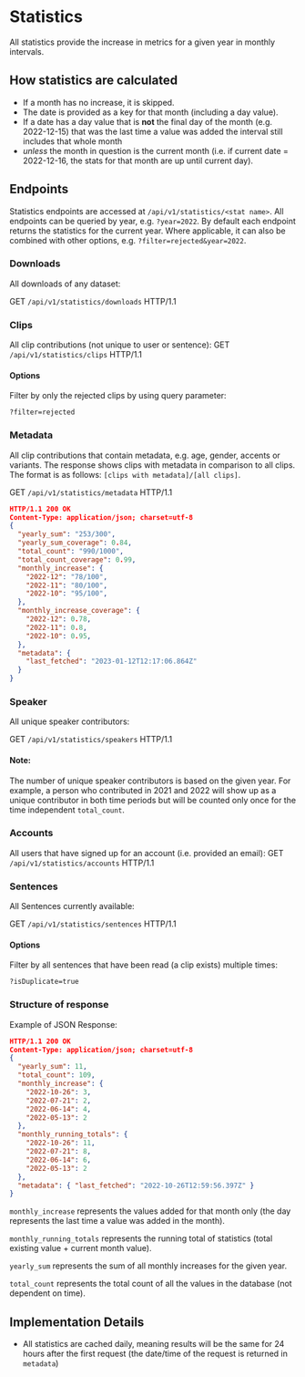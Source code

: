 # Statistics

All statistics provide the increase in metrics for a given year in monthly intervals.

## How statistics are calculated

- If a month has no increase, it is skipped.
- The date is provided as a key for that month (including a day value).
- If a date has a day value that is **not** the final day of the month (e.g. 2022-12-15) that was the last time a value was added the interval still includes that whole month
- _unless_ the month in question is the current month (i.e. if current date = 2022-12-16, the stats for that month are up until current day).

## Endpoints

Statistics endpoints are accessed at `/api/v1/statistics/<stat name>`. All endpoints can be queried by year, e.g. `?year=2022`. By default each endpoint returns the statistics for the current year. Where applicable, it can also be combined with other options, e.g. `?filter=rejected&year=2022`.

### Downloads

All downloads of any dataset:

GET `/api/v1/statistics/downloads` HTTP/1.1

### Clips

All clip contributions (not unique to user or sentence):
GET `/api/v1/statistics/clips` HTTP/1.1

#### Options

Filter by only the rejected clips by using query parameter:

`?filter=rejected`

### Metadata

All clip contributions that contain metadata, e.g. age, gender, accents or variants. The response shows
clips with metadata in comparison to all clips. The format is as follows: `[clips with metadata]/[all clips]`.

GET `/api/v1/statistics/metadata` HTTP/1.1


```json
HTTP/1.1 200 OK
Content-Type: application/json; charset=utf-8
{
  "yearly_sum": "253/300",
  "yearly_sum_coverage": 0.84,
  "total_count": "990/1000",
  "total_count_coverage": 0.99,
  "monthly_increase": {
    "2022-12": "78/100",
    "2022-11": "80/100",
    "2022-10": "95/100",
  },
  "monthly_increase_coverage": {
    "2022-12": 0.78,
    "2022-11": 0.8,
    "2022-10": 0.95,
  },
  "metadata": {
    "last_fetched": "2023-01-12T12:17:06.864Z"
  }
}
```

### Speaker

All unique speaker contributors:

GET `/api/v1/statistics/speakers` HTTP/1.1

#### Note:
The number of unique speaker contributors is based on the given year. For example, a person who contributed in 2021 and 2022 will show up as a unique contributor in both time periods but will be counted only once for the time independent `total_count`.

### Accounts

All users that have signed up for an account (i.e. provided an email):
GET `/api/v1/statistics/accounts` HTTP/1.1

### Sentences

All Sentences currently available:

GET `/api/v1/statistics/sentences` HTTP/1.1

#### Options

Filter by all sentences that have been read (a clip exists) multiple times:

`?isDuplicate=true`

### Structure of response

Example of JSON Response:

```json
HTTP/1.1 200 OK
Content-Type: application/json; charset=utf-8
{
  "yearly_sum": 11,
  "total_count": 109,
  "monthly_increase": {
    "2022-10-26": 3,
    "2022-07-21": 2,
    "2022-06-14": 4,
    "2022-05-13": 2
  },
  "monthly_running_totals": {
    "2022-10-26": 11,
    "2022-07-21": 8,
    "2022-06-14": 6,
    "2022-05-13": 2
  },
  "metadata": { "last_fetched": "2022-10-26T12:59:56.397Z" }
}
```

`monthly_increase` represents the values added for that month only (the day represents the last time a value was added in the month).

`monthly_running_totals` represents the running total of statistics (total existing value + current month value).

`yearly_sum` represents the sum of all monthly increases for the given year.

`total_count` represents the total count of all the values in the database (not dependent on time).

## Implementation Details

- All statistics are cached daily, meaning results will be the same for 24 hours after the first request (the date/time of the request is returned in `metadata`)
